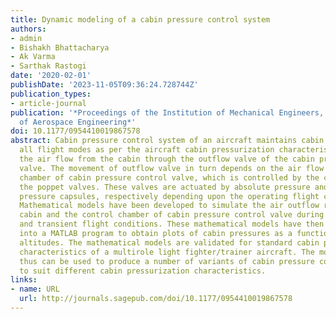 ```yaml
---
title: Dynamic modeling of a cabin pressure control system
authors:
- admin
- Bishakh Bhattacharya
- Ak Varma
- Sarthak Rastogi
date: '2020-02-01'
publishDate: '2023-11-05T09:36:24.728744Z'
publication_types:
- article-journal
publication: '*Proceedings of the Institution of Mechanical Engineers, Part G: Journal
  of Aerospace Engineering*'
doi: 10.1177/0954410019867578
abstract: Cabin pressure control system of an aircraft maintains cabin pressure in
  all flight modes as per the aircraft cabin pressurization characteristics by controlling
  the air flow from the cabin through the outflow valve of the cabin pressure control
  valve. The movement of outflow valve in turn depends on the air flow from the control
  chamber of cabin pressure control valve, which is controlled by the clapper and
  the poppet valves. These valves are actuated by absolute pressure and the differential
  pressure capsules, respectively depending upon the operating flight conditions.
  Mathematical models have been developed to simulate the air outflow rates from the
  cabin and the control chamber of cabin pressure control valve during steady-state
  and transient flight conditions. These mathematical models have then been translated
  into a MATLAB program to obtain plots of cabin pressures as a function of aircraft
  altitudes. The mathematical models are validated for standard cabin pressurization
  characteristics of a multirole light fighter/trainer aircraft. The model developed,
  thus can be used to produce a number of variants of cabin pressure control valve
  to suit different cabin pressurization characteristics.
links:
- name: URL
  url: http://journals.sagepub.com/doi/10.1177/0954410019867578
---
```

